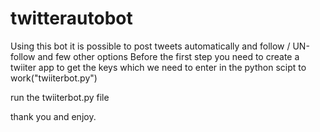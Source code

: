 # twitterautobot
Using this bot it is possible to post tweets automatically and follow / UN-follow and few other options
Before the first step you need to create a twiiter app to get the keys which we need to enter in the python scipt to work("twiiterbot.py")

run the twiiterbot.py file 

thank you and enjoy.
